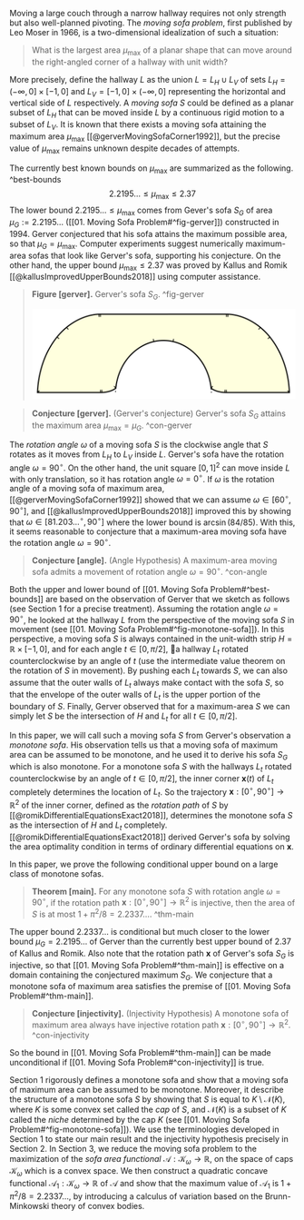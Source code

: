 Moving a large couch through a narrow hallway requires not only strength but also well-planned pivoting. The _moving sofa problem_, first published by Leo Moser in 1966, is a two-dimensional idealization of such a situation:

> What is the largest area $\mu_{\text{max}}$ of a planar shape that can move around the right-angled corner of a hallway with unit width?

More precisely, define the hallway $L$ as the union $L = L_H \cup L_V$ of sets $L_H = (-\infty, 0] \times [-1, 0]$ and $L_V = [-1, 0] \times (-\infty, 0]$ representing the horizontal and vertical side of $L$ respectively. A _moving sofa_ $S$ could be defined as a planar subset of $L_H$ that can be moved inside $L$ by a continuous rigid motion to a subset of $L_V$. It is known that there exists a moving sofa attaining the maximum area $\mu_{\text{max}}$ [[@gerverMovingSofaCorner1992]], but the precise value of $\mu_{\text{max}}$ remains unknown despite decades of attempts.

The currently best known bounds on $\mu_{\max}$ are summarized as the following. ^best-bounds
$$
2.2195\dots \leq \mu_{\max} \leq 2.37
$$
The lower bound $2.2195\dots \leq \mu_{\max}$ comes from Gever's sofa $S_G$ of area $\mu_G := 2.2195\dots$ ([[01. Moving Sofa Problem#^fig-gerver]]) constructed in 1994. Gerver conjectured that his sofa attains the maximum possible area, so that $\mu_G = \mu_{\max}$. Computer experiments suggest numerically maximum-area sofas that look like Gerver's sofa, supporting his conjecture. On the other hand, the upper bound $\mu_{\max} \leq 2.37$ was proved by Kallus and Romik [[@kallusImprovedUpperBounds2018]] using computer assistance.

> __Figure [gerver].__ Gerver's sofa $S_G$. ^fig-gerver
> 
> ![70%](images/gerver.svg)

> __Conjecture [gerver].__ (Gerver's conjecture) Gerver's sofa $S_G$ attains the maximum area $\mu_{\max} = \mu_G$. ^con-gerver

The _rotation angle_ $\omega$ of a moving sofa $S$ is the clockwise angle that $S$ rotates as it moves from $L_H$ to $L_V$ inside $L$. Gerver's sofa have the rotation angle $\omega = 90^{\circ}$. On the other hand, the unit square $[0, 1]^2$ can move inside $L$ with only translation, so it has rotation angle $\omega = 0^\circ$. If $\omega$ is the rotation angle of a moving sofa of maximum area, [[@gerverMovingSofaCorner1992]] showed that we can assume $\omega \in [60^\circ, 90^\circ]$, and [[@kallusImprovedUpperBounds2018]] improved this by showing that $\omega \in [81.203\dots^\circ, 90^\circ]$ where the lower bound is $\arcsin(84/85)$. With this, it seems reasonable to conjecture that a maximum-area moving sofa have the rotation angle $\omega = 90^\circ$.

> __Conjecture [angle].__ (Angle Hypothesis) A maximum-area moving sofa admits a movement of rotation angle $\omega = 90^\circ$. ^con-angle

Both the upper and lower bound of [[01. Moving Sofa Problem#^best-bounds]] are based on the observation of Gerver that we sketch as follows (see Section 1 for a precise treatment). Assuming the rotation angle $\omega = 90^\circ$, he looked at the hallway $L$ from the perspective of the moving sofa $S$ in movement (see [[01. Moving Sofa Problem#^fig-monotone-sofa]]). In this perspective, a moving sofa $S$ is always contained in the unit-width strip $H = \mathbb{R} \times [-1, 0]$, and for each angle $t \in [0, \pi/2]$, a hallway $L_t$ rotated counterclockwise by an angle of $t$ (use the intermediate value theorem on the rotation of $S$ in movement). By pushing each $L_t$ towards $S$, we can also assume that the outer walls of $L_t$ always make contact with the sofa $S$, so that the envelope of the outer walls of $L_t$ is the upper portion of the boundary of $S$. Finally, Gerver observed that for a maximum-area $S$ we can simply let $S$ be the intersection of $H$ and $L_t$ for all $t \in [0, \pi/2]$.

In this paper, we will call such a moving sofa $S$ from Gerver's observation a _monotone sofa_. His observation tells us that a moving sofa of maximum area can be assumed to be monotone, and he used it to derive his sofa $S_G$ which is also monotone. For a monotone sofa $S$ with the hallways $L_t$ rotated counterclockwise by an angle of $t \in [0, \pi/2]$, the inner corner $\mathbf{x}(t)$ of $L_t$ completely determines the location of $L_t$. So the trajectory $\mathbf{x} : [0^\circ,90^\circ] \to \mathbb{R}^2$ of the inner corner, defined as the _rotation path_ of $S$ by [[@romikDifferentialEquationsExact2018]], determines the monotone sofa $S$ as the intersection of $H$ and $L_t$ completely. [[@romikDifferentialEquationsExact2018]] derived Gerver's sofa by solving the area optimality condition in terms of ordinary differential equations on $\mathbf{x}$.

In this paper, we prove the following conditional upper bound on a large class of monotone sofas.

> __Theorem [main].__ For any monotone sofa $S$ with rotation angle $\omega = 90^{\circ}$, if the rotation path $\mathbf{x} : [0^\circ, 90^\circ] \to \mathbb{R}^2$ is injective, then the area of $S$ is at most $1 + \pi^2/8 = 2.2337\dots$. ^thm-main

The upper bound $2.2337\dots$ is conditional but much closer to the lower bound $\mu_G = 2.2195\dots$ of Gerver than the currently best upper bound of $2.37$ of Kallus and Romik. Also note that the rotation path $\mathbf{x}$ of Gerver's sofa $S_G$ is injective, so that [[01. Moving Sofa Problem#^thm-main]] is effective on a domain containing the conjectured maximum $S_G$. We conjecture that a monotone sofa of maximum area satisfies the premise of [[01. Moving Sofa Problem#^thm-main]].

> __Conjecture [injectivity].__ (Injectivity Hypothesis) A monotone sofa of maximum area always have injective rotation path $\mathbf{x} : [0^\circ, 90^\circ] \to \mathbb{R}^2$. ^con-injectivity

So the bound in [[01. Moving Sofa Problem#^thm-main]] can be made unconditional if [[01. Moving Sofa Problem#^con-injectivity]] is true.

Section 1 rigorously defines a monotone sofa and show that a moving sofa of maximum area can be assumed to be monotone. Moreover, it describe the structure of a monotone sofa $S$ by showing that $S$ is equal to $K \setminus \mathcal{N}(K)$, where $K$ is some convex set called the _cap_ of $S$, and $\mathcal{N}(K)$ is a subset of $K$ called the _niche_ determined by the cap $K$ (see [[01. Moving Sofa Problem#^fig-monotone-sofa]]). We use the terminologies developed in Section 1 to state our main result and the injectivity hypothesis precisely in Section 2. In Section 3, we reduce the moving sofa problem to the maximization of the _sofa area functional_ $\mathcal{A} : \mathcal{K}_\omega \to \mathbb{R}$, on the space of caps $\mathcal{K}_\omega$ which is a convex space. We then construct a quadratic concave functional $\mathcal{A}_1 : \mathcal{K}_\omega \to \mathbb{R}$ of $\mathcal{A}$ and show that the maximum value of $\mathcal{A}_1$ is $1 + \pi^2/8 = 2.2337\dots$, by introducing a calculus of variation based on the Brunn-Minkowski theory of convex bodies.